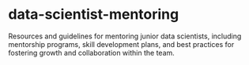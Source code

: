 # data-scientist-mentoring
Resources and guidelines for mentoring junior data scientists, including mentorship programs, skill development plans, and best practices for fostering growth and collaboration within the team.
